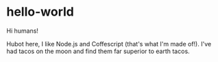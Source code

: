 # hello-world

Hi humans!

Hubot here, I like Node.js and Coffescript (that's what I'm made of!).
I've had tacos  on the moon and find them far superior to earth tacos.


